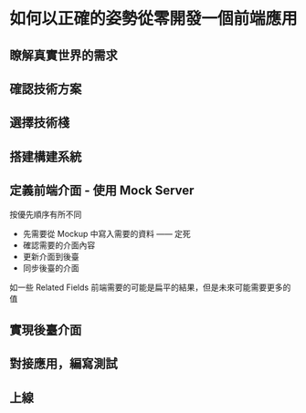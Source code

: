 如何以正確的姿勢從零開發一個前端應用
===

瞭解真實世界的需求
---

確認技術方案
---

選擇技術棧
---

搭建構建系統
---

定義前端介面 - 使用 Mock Server
---

按優先順序有所不同

 - 先需要從 Mockup 中寫入需要的資料 —— 定死
 - 確認需要的介面內容
 - 更新介面到後臺
 - 同步後臺的介面

如一些 Related Fields 前端需要的可能是扁平的結果，但是未來可能需要更多的值

實現後臺介面
---

對接應用，編寫測試
---

上線
---
